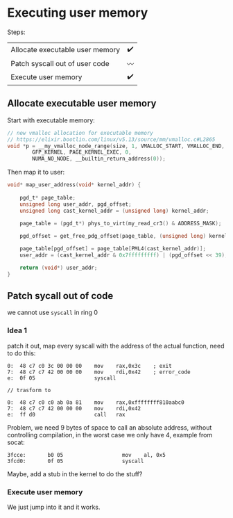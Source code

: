 # Executing user memory

Steps:

|||
|:-|:-:|
|Allocate executable user memory| :heavy_check_mark:|
|Patch syscall out of user code| :wavy_dash:|
|Execute user memory| :heavy_check_mark: |

## Allocate executable user memory

Start with executable memory:

```c
// new vmalloc allocation for executable memory
// https://elixir.bootlin.com/linux/v5.13/source/mm/vmalloc.c#L2865
void *p = __my_vmalloc_node_range(size, 1, VMALLOC_START, VMALLOC_END,
        GFP_KERNEL, PAGE_KERNEL_EXEC, 0,
        NUMA_NO_NODE, __builtin_return_address(0));
```

Then map it to user:

```c
void* map_user_address(void* kernel_addr) {
    
    pgd_t* page_table;
    unsigned long user_addr, pgd_offset;
    unsigned long cast_kernel_addr = (unsigned long) kernel_addr;
    
    page_table = (pgd_t*) phys_to_virt(my_read_cr3() & ADDRESS_MASK);

    pgd_offset = get_free_pdg_offset(page_table, (unsigned long) kernel_addr);

    page_table[pgd_offset] = page_table[PML4(cast_kernel_addr)];
    user_addr = (cast_kernel_addr & 0x7fffffffff) | (pgd_offset << 39);

    return (void*) user_addr;
}
```

## Patch sycall out of code

we cannot use ```syscall``` in ring 0

### Idea 1

patch it out, map every syscall with the address of the actual function, need to do this:

```
0:  48 c7 c0 3c 00 00 00    mov    rax,0x3c    ; exit
7:  48 c7 c7 42 00 00 00    mov    rdi,0x42    ; error_code
e:  0f 05                   syscall

// trasform to

0:  48 c7 c0 c0 ab 0a 81    mov    rax,0xffffffff810aabc0
7:  48 c7 c7 42 00 00 00    mov    rdi,0x42
e:  ff d0                   call   rax 
```

Problem, we need 9 bytes of space to call an absolute address, without controlling compilation, in the worst case we only have 4, example from socat:

```
3fcce:       b0 05                   mov    al, 0x5
3fcd0:       0f 05                   syscall 
```

Maybe, add a stub in the kernel to do the stuff?

### Execute user memory

We just jump into it and it works.